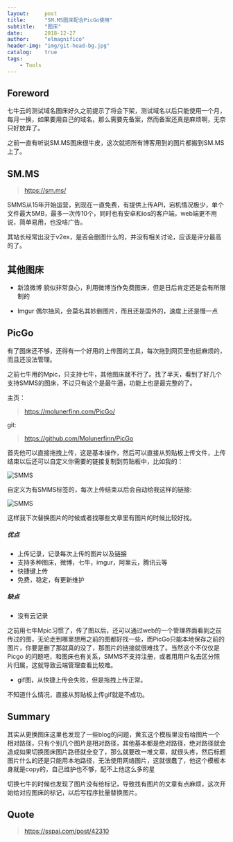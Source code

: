 ```yaml
---
layout:     post
title:      "SM.MS图床配合PicGo使用"
subtitle:   "图床"
date:       2018-12-27
author:     "elmagnifico"
header-img: "img/git-head-bg.jpg"
catalog:    true
tags:
    - Tools
---
```


## Foreword

七牛云的测试域名图床好久之前提示了将会下架，测试域名以后只能使用一个月，每月一换，如果要用自己的域名，那么需要先备案，然而备案还真是麻烦啊，无奈只好放弃了。

之前一直有听说SM.MS图床很牛皮，这次就把所有博客用到的图片都搬到SM.MS上了。

## SM.MS

> https://sm.ms/

SMMS从15年开始运营，到现在一直免费，有提供上传API，宕机情况极少，单个文件最大5MB，最多一次传10个，同时也有安卓和ios的客户端，web端更不用说，简单易用，也没啥广告。

其站长经常出没于v2ex，是否会删图什么的，并没有相关讨论，应该是评分最高的了。

## 其他图床

- 新浪微博 貌似非常良心，利用微博当作免费图床，但是日后肯定还是会有所限制的

- Imgur 偶尔抽风，会莫名其妙删图片，而且还是国外的，速度上还是慢一点

## PicGo

有了图床还不够，还得有一个好用的上传图的工具，每次拖到网页里也挺麻烦的，而且还没法管理。

之前七牛用的Mpic，只支持七牛，其他图床就不行了。找了半天，看到了好几个支持SMMS的图床，不过只有这个是最牛逼，功能上也是最完整的了。

主页：
> https://molunerfinn.com/PicGo/

git:
> https://github.com/Molunerfinn/PicGo

首先他可以直接拖拽上传，这是基本操作，然后可以直接从剪贴板上传文件，上传结束以后还可以自定义你需要的链接复制到剪贴板中，比如我的：

![SMMS](https://i.loli.net/2018/12/26/5c232d5d35f51.png)

自定义为有SMMS标签的，每次上传结束以后会自动给我这样的链接:

![SMMS](https://i.loli.net/2018/12/26/5c232db489965.png)

这样我下次替换图片的时候或者找哪些文章里有图片的时候比较好找。

##### 优点

- 上传记录，记录每次上传的图片以及链接
- 支持多种图床，微博，七牛，imgur，阿里云，腾讯云等
- 快捷键上传
- 免费，稳定，有更新维护

##### 缺点

- 没有云记录

之前用七牛Mpic习惯了，传了图以后，还可以通过web的一个管理界面看到之前传过的图，无论走到哪里想用之前的图都好找一些，而PicGo只能本地保存之前的图片，你要是删了那就真的没了，那图片的链接就很难找了。当然这个不仅仅是 Picgo 的问题吧，和图床也有关系，SMMS不支持注册，或者用用户名去区分照片归属，这就导致云端管理查看比较难。

- gif图，从快捷上传会失败，但是拖拽上传正常。

不知道什么情况，直接从剪贴板上传gif就是不成功。

## Summary

其实从更换图床这里也发现了一些blog的问题，黄玄这个模板里没有给图片一个相对路径，只有个别几个图片是相对路径，其他基本都是绝对路径，绝对路径就会造成如果切换图床图片路径就全变了，那么就要改一堆文章，就很头疼，然后标题图片什么的还是只能用本地路径，无法使用网络图片，这就很蠢了，他这个模板本身就是copy的，自己维护也不够，配不上他这么多的星

切换七牛的时候也发现了图片没有给标记，导致找有图片的文章有点麻烦，这次开始给对应图床的标记，以后写程序批量替换图片。

## Quote

> https://sspai.com/post/42310
